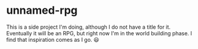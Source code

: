 # unnamed-rpg

This is a side project I'm doing, although I do not have a title for it. Eventually it will be an RPG, but right now I'm in the world building phase. I find that inspiration comes as I go. :smiley: